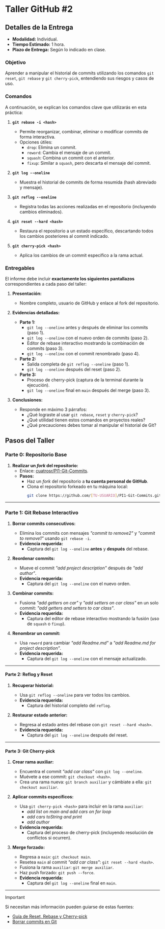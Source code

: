 # **Taller GitHub #2**

## **Detalles de la Entrega**

- **Modalidad:** Individual.
- **Tiempo Estimado:** 1 hora.
- **Plazo de Entrega:** Según lo indicado en clase.

### **Objetivo**

Aprender a manipular el historial de commits utilizando los comandos `git reset`, `git rebase` y `git cherry-pick`, entendiendo sus riesgos y casos de uso.

### **Comandos**

A continuación, se explican los comandos clave que utilizarás en esta práctica:

1. **`git rebase -i <hash>`**

   - Permite reorganizar, combinar, eliminar o modificar commits de forma interactiva.
   - Opciones útiles:
     - `drop`: Elimina un commit.
     - `reword`: Cambia el mensaje de un commit.
     - `squash`: Combina un commit con el anterior.
     - `fixup`: Similar a `squash`, pero descarta el mensaje del commit.

2. **`git log --oneline`**

   - Muestra el historial de commits de forma resumida (hash abreviado y mensaje).

3. **`git reflog --oneline`**

   - Registra todas las acciones realizadas en el repositorio (incluyendo cambios eliminados).

4. **`git reset --hard <hash>`**

   - Restaura el repositorio a un estado específico, descartando todos los cambios posteriores al commit indicado.

5. **`git cherry-pick <hash>`**
   - Aplica los cambios de un commit específico a la rama actual.

### **Entregables**

El informe debe incluir **exactamente los siguientes pantallazos** correspondientes a cada paso del taller:

1. **Presentación:**

   - Nombre completo, usuario de GitHub y enlace al fork del repositorio.

2. **Evidencias detalladas:**

   - **Parte 1:**
     - `git log --oneline` antes y después de eliminar los commits (paso 1).
     - `git log --oneline` con el nuevo orden de commits (paso 2).
     - Editor de rebase interactivo mostrando la combinación de commits (paso 3).
     - `git log --oneline` con el commit renombrado (paso 4).
   - **Parte 2:**
     - Salida completa de `git reflog --oneline` (paso 1).
     - `git log --oneline` después del reset (paso 2).
   - **Parte 3:**
     - Proceso de cherry-pick (captura de la terminal durante la ejecución).
     - `git log --oneline` final en `main` después del merge (paso 3).

3. **Conclusiones:**
   - Responde en máximo 3 párrafos:
     - ¿Qué lograste al usar `git rebase`, `reset` y `cherry-pick`?
     - ¿Qué utilidad tienen estos comandos en proyectos reales?
     - ¿Qué precauciones debes tomar al manipular el historial de Git?

## **Pasos del Taller**

### **Parte 0: Repositorio Base**

1. **Realizar un _fork_ del repositorio:**
   - Enlace: [cuatrosr/PI1-Git-Commits](https://github.com/cuatrosr/PI1-Git-Commits).
   - **Pasos:**
     - Haz un _fork_ del repositorio a **tu cuenta personal de GitHub**.
     - Clona el repositorio forkeado en tu máquina local:
       ```bash
       git clone https://github.com/[TU-USUARIO]/PI1-Git-Commits.git
       ```

---

### **Parte 1: Git Rebase Interactivo**

1. **Borrar commits consecutivos:**

   - Elimina los commits con mensajes _"commit to remove2"_ y _"commit to remove1"_ usando `git rebase -i`.
   - **Evidencia requerida:**
     - Captura del `git log --oneline` **antes** y **después** del rebase.

2. **Reordenar commits:**

   - Mueve el commit _"add project description"_ después de _"add author"_.
   - **Evidencia requerida:**
     - Captura del `git log --oneline` con el nuevo orden.

3. **Combinar commits:**

   - Fusiona _"add getters on car"_ y _"add setters on car class"_ en un solo commit: _"add getters and setters to car class"_.
   - **Evidencia requerida:**
     - Captura del editor de rebase interactivo mostrando la fusión (uso de `squash` o `fixup`).

4. **Renombrar un commit:**
   - Usa `reword` para cambiar _"add Readme.md"_ a _"add Readme.md for project description"_.
   - **Evidencia requerida:**
     - Captura del `git log --oneline` con el mensaje actualizado.

---

#### **Parte 2: Reflog y Reset**

1. **Recuperar historial:**

   - Usa `git reflog --oneline` para ver todos los cambios.
   - **Evidencia requerida:**
     - Captura del historial completo del `reflog`.

2. **Restaurar estado anterior:**
   - Regresa al estado antes del rebase con `git reset --hard <hash>`.
   - **Evidencia requerida:**
     - Captura del `git log --oneline` después del reset.

---

#### **Parte 3: Git Cherry-pick**

1. **Crear rama auxiliar:**

   - Encuentra el commit _"add car class"_ con `git log --oneline`.
   - Muévete a ese commit: `git checkout <hash>`.
   - Crea una rama nueva: `git branch auxiliar` y cámbiate a ella: `git checkout auxiliar`.

2. **Aplicar commits específicos:**

   - Usa `git cherry-pick <hash>` para incluir en la rama `auxiliar`:
     - _add list on main and add cars on for loop_
     - _add cars toString and print_
     - _add author_
   - **Evidencia requerida:**
     - Captura del proceso de cherry-pick (incluyendo resolución de conflictos si ocurren).

3. **Merge forzado:**
   - Regresa a `main`: `git checkout main`.
   - Resetea `main` al commit _"add car class"_: `git reset --hard <hash>`.
   - Fusiona la rama `auxiliar`: `git merge auxiliar`.
   - Haz push forzado: `git push --force`.
   - **Evidencia requerida:**
     - Captura del `git log --oneline` final en `main`.

---

> [!IMPORTANT]
> Si necesitan más información pueden guiarse de estas fuentes:
>
> - [Guía de Reset, Rebase y Cherry-pick](https://vergaracarmona.es/reset-rebase-cherry-pick/)
> - [Borrar commits en Git](https://jonsegador.com/2015/06/borrar-commits-de-git-reset-rebase-cherry-pick/)
